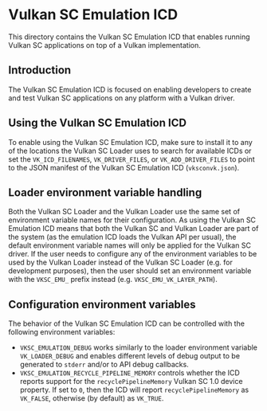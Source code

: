 # Vulkan SC Emulation ICD

This directory contains the Vulkan SC Emulation ICD that enables running Vulkan SC applications on top of a Vulkan implementation.

## Introduction

The Vulkan SC Emulation ICD is focused on enabling developers to create and test Vulkan SC applications on any platform with a Vulkan driver.

## Using the Vulkan SC Emulation ICD

To enable using the Vulkan SC Emulation ICD, make sure to install it to any of the locations the Vulkan SC Loader uses to search for available ICDs or set the `VK_ICD_FILENAMES`, `VK_DRIVER_FILES`, or `VK_ADD_DRIVER_FILES` to point to the JSON manifest of the Vulkan SC Emulation ICD (`vksconvk.json`).

## Loader environment variable handling

Both the Vulkan SC Loader and the Vulkan Loader use the same set of environment variable names for their configuration. As using the Vulkan SC Emulation ICD means that both the Vulkan SC and Vulkan Loader are part of the system (as the emulation ICD loads the Vulkan API per usual), the default environment variable names will only be applied for the Vulkan SC driver. If the user needs to configure any of the environment variables to be used by the Vulkan Loader instead of the Vulkan SC Loader (e.g. for development purposes), then the user should set an environment variable with the `VKSC_EMU_` prefix instead (e.g. `VKSC_EMU_VK_LAYER_PATH`).

## Configuration environment variables

The behavior of the Vulkan SC Emulation ICD can be controlled with the following environment variables:

  * `VKSC_EMULATION_DEBUG` works similarly to the loader environment variable `VK_LOADER_DEBUG` and enables different levels of debug output to be generated to `stderr` and/or to API debug callbacks.
  * `VKSC_EMULATION_RECYCLE_PIPELINE_MEMORY` controls whether the ICD reports support for the `recyclePipelineMemory` Vulkan SC 1.0 device property. If set to `0`, then the ICD will report `recyclePipelineMemory` as `VK_FALSE`, otherwise (by default) as `VK_TRUE`.
